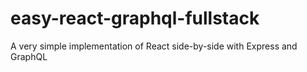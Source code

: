# easy-react-graphql-fullstack
A very simple implementation of React side-by-side with Express and GraphQL
